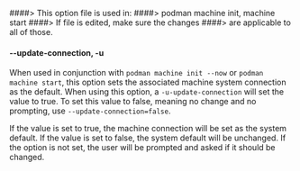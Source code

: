 ####> This option file is used in:
####>   podman machine init, machine start
####> If file is edited, make sure the changes
####> are applicable to all of those.
#### **--update-connection**, **-u**

When used in conjunction with `podman machine init --now` or `podman machine start`, this option sets the
associated machine system connection as the default. When using this option, a `-u-update-connection` will
set the value to true.  To set this value to false, meaning no change and no prompting,
use `--update-connection=false`.

If the value is set to true, the machine connection will be set as the system default.
If the value is set to false, the system default will be unchanged.
If the option is not set, the user will be prompted and asked if it should be changed.

